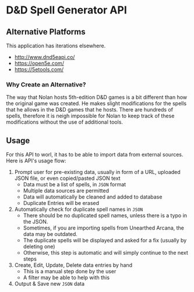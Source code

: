 # D&D Spell Generator API

## Alternative Platforms
This application has iterations elsewhere.
- http://www.dnd5eapi.co/
- https://open5e.com/
- https://5etools.com/

### Why Create an Alternative?
The way that Nolan hosts 5th-edition D&D games is a bit different than how the original game was created. He makes slight modifications for the spells that he allows in the D&D games that he hosts. There are hundreds of spells, therefore it is neigh impossible for Nolan to keep track of these modifications without the use of additional tools.

## Usage
For this API to worl, it has to be able to import data from external sources. Here is API's usage flow:
1. Prompt user for pre-existing data, usually in form of a URL, uploaded JSON file, or even copied/pasted JSON text
	- Data must be a list of spells, in `JSON` format
	- Multiple data sources are permitted
	- Data will automatically be cleaned and added to database
	- Duplicate Entries will be erased
1. Automatically check for duplicate spell names in `JSON`
	- There should be no duplicated spell names, unless there is a typo in the JSON.
	- Sometimes, if you are importing spells from Unearthed Arcana, the data may be outdated.
	- The duplicate spells will be displayed and asked for a fix (usually by deleting one)
	- Otherwise, this step is automatic and will simply continue to the next steps
1. Create, Edit, Update, Delete data entries by hand
	- This is a manual step done by the user
	- A filter may be able to help with this
1. Output & Save new `JSON` data